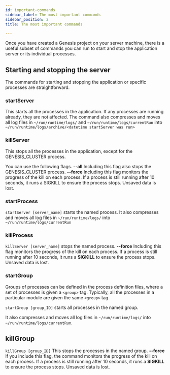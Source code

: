 ```yaml
---
id: important-commands
sidebar_label: The most important commands
sidebar_position: 2
title: The most important commands

---
```

Once you have created a Genesis project on your server machine, there is a useful subset of commands you can run to start and stop the application server or its individual processes.

## Starting and stopping the server

The commands for starting and stopping the application or specific processes are straightforward.

### startServer

This starts all the processes in the application. If any processes are running already, they are not affected.
The command also compresses and moves all log files in `~/run/runtime/logs/` and `~/run/runtime/logs/currentRun` into `~/run/runtime/logs/archive/<datetime startServer was run>`

### killServer

This stops all the processes in the application, except for the GENESIS_CLUSTER process.

You can use the following flags.
**--all**
Including this flag also stops the GENESIS_CLUSTER process.
**--force**
Including this flag monitors the progress of the kill on each process. If a process is still running after 10 seconds, it runs a SIGKILL to ensure the process stops. Unsaved data is lost.

### startProcess

`startServer [server_name]`  starts the named process.
It also compresses and moves all log files in `~/run/runtime/logs/` into `~/run/runtime/logs/currentRun`

### killProcess

`killServer [server_name]`  stops the named process.
**--force**
Including this flag monitors the progress of the kill on each process. If a process is still running after 10 seconds, it runs a **SIGKILL** to ensure the process stops. Unsaved data is lost.

### startGroup

Groups of processes can be defined in the process definition files, where a set of processes is given a `<group>` tag. Typically, all the processes in a particular module are given the same `<group>` tag.

`startGroup [group_ID]` starts all processes in the named group.

It also compresses and moves all log files in `~/run/runtime/logs/` into `~/run/runtime/logs/currentRun`.

## killGroup

`killGroup [group_ID]`
This stops the processes in the named group.
**--force** If you include this flag, the command monitors the progress of the kill on each process. If a process is still running after 10 seconds, it runs a **SIGKILL** to ensure the process stops. Unsaved data is lost.